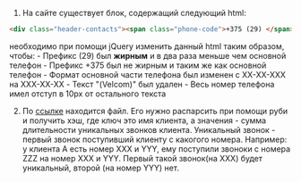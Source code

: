 1. На сайте существует блок, содержащий следующий html:
```html
<div class="header-contacts"><span class="phone-code">+375 (29) </span> 11-11-333 (Velcom) <br/> звоните с 10 до 21</div>
```
необходимо при помощи jQuery изменить данный html таким образом, чтобы: - Префикс (29) был **жирным** и в два раза меньше чем основной телефон - Префикс +375 был не жирным и таким же как основной телефон - Формат основной части телефона был изменен с XX-XX-XXX на XXX-XX-XX - Текст "(Velcom)" был удален - Весь номер телефона имел отступ в 10px от остального текста

2. По [ссылке](https://cutt.ly/LwM9E31) находится файл. Его нужно распарсить при помощи руби и получить хэш, где ключ это имя клиента, а значения - сумма длительности уникальных звонков клиента. Уникальный звонок - первый звонок поступивший клиенту с какогого номера. Например: у клиента A есть номер XXX и YYY, ему поступили звоноки с номера ZZZ на номер XXX и YYY. Первый такой звонок(на XXX) будет уникальный, второй (на номер YYY) нет.

